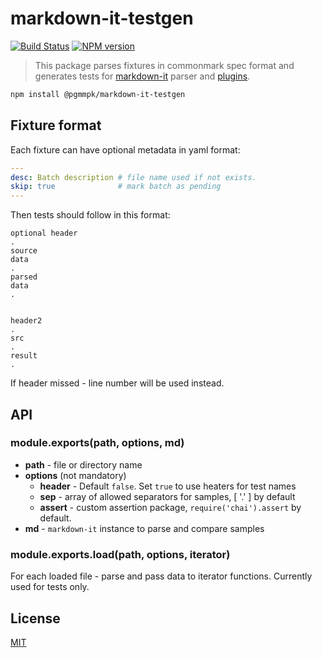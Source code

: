 # markdown-it-testgen

[![Build Status](https://img.shields.io/travis/slavonic/markdown-it-testgen/master.svg?style=flat)](https://travis-ci.org/slavonic/markdown-it-testgen)
[![NPM version](https://img.shields.io/npm/v/@pgmmpk/markdown-it-testgen.svg?style=flat)](https://www.npmjs.org/package/@pgmmpk/markdown-it-testgen)


> This package parses fixtures in commonmark spec format and generates tests for
[markdown-it](https://github.com/markdown-it/markdown-it) parser and
[plugins](https://www.npmjs.org/browse/keyword/markdown-it-plugin).


```bash
npm install @pgmmpk/markdown-it-testgen
```


## Fixture format

Each fixture can have optional metadata in yaml format:

```yaml
---
desc: Batch description # file name used if not exists.
skip: true              # mark batch as pending
---
```

Then tests should follow in this format:

```
optional header
.
source
data
.
parsed
data
.


header2
.
src
.
result
.
```

If header missed - line number will be used instead.


## API

### module.exports(path, options, md)

- __path__ - file or directory name
- __options__ (not mandatory)
  - __header__ - Default `false`. Set `true` to use heaters for test names
  - __sep__ - array of allowed separators for samples, [ '.' ] by default
  - __assert__ - custom assertion package, `require('chai').assert` by default.
- __md__ - `markdown-it` instance to parse and compare samples

### module.exports.load(path, options, iterator)

For each loaded file - parse and pass data to iterator functions. Currently used for tests only.


## License

[MIT](https://github.com/slavonic/markdown-it-testgen/blob/master/LICENSE)

